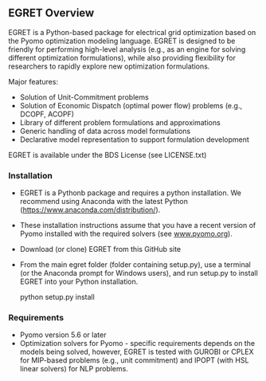 ## EGRET Overview

EGRET is a Python-based package for electrical grid optimization based on the Pyomo optimization modeling language. EGRET is designed to be friendly for performing high-level analysis (e.g., as an engine for solving different optimization formulations), while also providing flexibility for researchers to rapidly explore new optimization formulations.

Major features:
* Solution of Unit-Commitment problems
* Solution of Economic Dispatch (optimal power flow) problems (e.g., DCOPF, ACOPF)
* Library of different problem formulations and approximations
* Generic handling of data across model formulations
* Declarative model representation to support formulation development

EGRET is available under the BDS License (see LICENSE.txt)

### Installation

* EGRET is a Pythonb package and requires a python installation. We recommend using Anaconda with the latest Python (https://www.anaconda.com/distribution/).
* These installation instructions assume that you have a recent version of Pyomo installed with the required solvers (see www.pyomo.org).
* Download (or clone) EGRET from this GitHub site
* From the main egret folder (folder containing setup.py), use a terminal (or the Anaconda prompt for Windows users), and run setup.py to install EGRET into your Python installation.

   python setup.py install

### Requirements
* Pyomo version 5.6 or later
* Optimization solvers for Pyomo - specific requirements depends on the models being solved, however, EGRET is tested with GUROBI or CPLEX for MIP-based problems (e.g., unit commitment) and IPOPT (with HSL linear solvers) for NLP problems.
